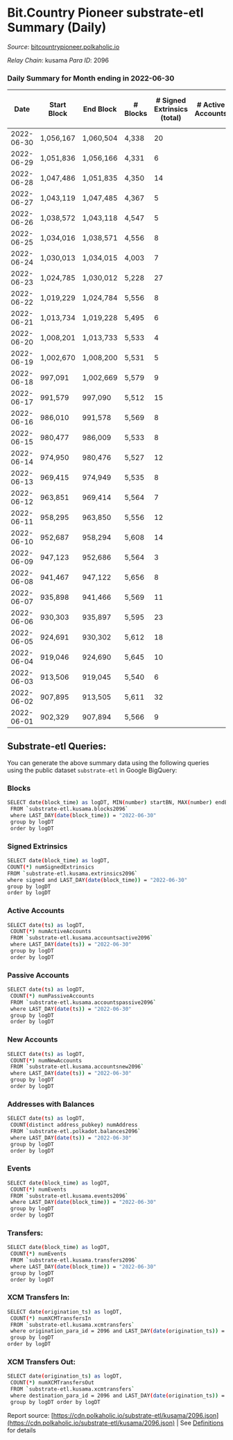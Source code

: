 # Bit.Country Pioneer substrate-etl Summary (Daily)

_Source_: [bitcountrypioneer.polkaholic.io](https://bitcountrypioneer.polkaholic.io)

*Relay Chain*: kusama
*Para ID*: 2096



### Daily Summary for Month ending in 2022-06-30


| Date | Start Block | End Block | # Blocks | # Signed Extrinsics (total) | # Active Accounts | # Passive | # New | # Addresses with Balances | # Events | # Transfers | # XCM Transfers In | # XCM Transfers Out | Issues | 
| ---- | ----------- | --------- | -------- | --------------------------- | ----------------- | --------- | ----- | ------------------------- | -------- | ----------- | ------------------ | ------------------- | ------ |
| 2022-06-30 | 1,056,167 | 1,060,504 | 4,338 | 20 |  |  |  | 16,597 | 9,531 | 751  |   |   |  |
| 2022-06-29 | 1,051,836 | 1,056,166 | 4,331 | 6 |  |  |  | 16,597 | 8,950 | 258  |   |   |  |
| 2022-06-28 | 1,047,486 | 1,051,835 | 4,350 | 14 |  |  |  | 16,597 | 9,287 | 513  |   |   |  |
| 2022-06-27 | 1,043,119 | 1,047,485 | 4,367 | 5 |  |  |  | 16,597 | 8,924 | 161  |   |   |  |
| 2022-06-26 | 1,038,572 | 1,043,118 | 4,547 | 5 |  |  |  | 16,597 | 9,324 | 205  |   |   |  |
| 2022-06-25 | 1,034,016 | 1,038,571 | 4,556 | 8 |  |  |  | 16,597 | 9,523 | 367  |   |   |  |
| 2022-06-24 | 1,030,013 | 1,034,015 | 4,003 | 7 |  |  |  | 16,597 | 8,303 | 262  |   |   |  |
| 2022-06-23 | 1,024,785 | 1,030,012 | 5,228 | 27 |  |  |  | 16,597 | 11,313 | 718  |   |   |  |
| 2022-06-22 | 1,019,229 | 1,024,784 | 5,556 | 8 |  |  |  | 16,597 | 11,473 | 317  |   |   |  |
| 2022-06-21 | 1,013,734 | 1,019,228 | 5,495 | 6 |  |  |  | 16,597 | 11,283 | 259  |   |   |  |
| 2022-06-20 | 1,008,201 | 1,013,733 | 5,533 | 4 |  |  |  | 16,597 | 11,291 | 308  |   |   |  |
| 2022-06-19 | 1,002,670 | 1,008,200 | 5,531 | 5 |  |  |  | 16,547 | 11,301 | 210  |   |   |  |
| 2022-06-18 | 997,091 | 1,002,669 | 5,579 | 9 |  |  |  | 16,547 | 11,569 | 362  |   |   |  |
| 2022-06-17 | 991,579 | 997,090 | 5,512 | 15 |  |  |  | 16,547 | 11,637 | 534  |   |   |  |
| 2022-06-16 | 986,010 | 991,578 | 5,569 | 8 |  |  |  | 16,547 | 11,544 | 362  |   |   |  |
| 2022-06-15 | 980,477 | 986,009 | 5,533 | 8 |  |  |  | 16,547 | 11,514 | 408  |   |   |  |
| 2022-06-14 | 974,950 | 980,476 | 5,527 | 12 |  |  |  | 16,547 | 11,521 | 403  |   |   |  |
| 2022-06-13 | 969,415 | 974,949 | 5,535 | 8 |  |  |  | 16,547 | 11,386 | 272  |   |   |  |
| 2022-06-12 | 963,851 | 969,414 | 5,564 | 7 |  |  |  | 16,547 | 11,512 | 345  |   |   |  |
| 2022-06-11 | 958,295 | 963,850 | 5,556 | 12 |  |  |  | 16,547 | 11,604 | 432  |   |   |  |
| 2022-06-10 | 952,687 | 958,294 | 5,608 | 14 |  |  |  | 16,547 | 11,838 | 648  |   |   |  |
| 2022-06-09 | 947,123 | 952,686 | 5,564 | 3 |  |  |  | 16,497 | 11,265 | 118  |   |   |  |
| 2022-06-08 | 941,467 | 947,122 | 5,656 | 8 |  |  |  | 16,497 | 11,636 | 280  |   |   |  |
| 2022-06-07 | 935,898 | 941,466 | 5,569 | 11 |  |  |  | 16,497 | 11,615 | 418  |   |   |  |
| 2022-06-06 | 930,303 | 935,897 | 5,595 | 23 |  |  |  | 16,497 | 12,018 | 713  |   |   |  |
| 2022-06-05 | 924,691 | 930,302 | 5,612 | 18 |  |  |  | 16,497 | 11,870 | 552  |   |   |  |
| 2022-06-04 | 919,046 | 924,690 | 5,645 | 10 |  |  |  | 16,497 | 11,769 | 425  |   |   |  |
| 2022-06-03 | 913,506 | 919,045 | 5,540 | 6 |  |  |  | 16,497 | 11,380 | 266  |   |   |  |
| 2022-06-02 | 907,895 | 913,505 | 5,611 | 32 |  |  |  | 16,497 | 12,080 | 800  |   |   |  |
| 2022-06-01 | 902,329 | 907,894 | 5,566 | 9 |  |  |  | 16,447 | 11,552 | 371  |   |   |  |

## Substrate-etl Queries:
You can generate the above summary data using the following queries using the public dataset `substrate-etl` in Google BigQuery:

### Blocks
```bash
SELECT date(block_time) as logDT, MIN(number) startBN, MAX(number) endBN, COUNT(*) numBlocks 
 FROM `substrate-etl.kusama.blocks2096`  
 where LAST_DAY(date(block_time)) = "2022-06-30" 
 group by logDT 
 order by logDT
```

### Signed Extrinsics
```bash
SELECT date(block_time) as logDT, 
COUNT(*) numSignedExtrinsics 
FROM `substrate-etl.kusama.extrinsics2096`  
where signed and LAST_DAY(date(block_time)) = "2022-06-30" 
group by logDT 
order by logDT
```

### Active Accounts
```bash
SELECT date(ts) as logDT, 
 COUNT(*) numActiveAccounts 
 FROM `substrate-etl.kusama.accountsactive2096` 
 where LAST_DAY(date(ts)) = "2022-06-30" 
 group by logDT 
 order by logDT
```

### Passive Accounts
```bash
SELECT date(ts) as logDT, 
 COUNT(*) numPassiveAccounts 
 FROM `substrate-etl.kusama.accountspassive2096` 
 where LAST_DAY(date(ts)) = "2022-06-30" 
 group by logDT 
 order by logDT
```

### New Accounts
```bash
SELECT date(ts) as logDT, 
 COUNT(*) numNewAccounts 
 FROM `substrate-etl.kusama.accountsnew2096` 
 where LAST_DAY(date(ts)) = "2022-06-30" 
 group by logDT
 order by logDT
```

### Addresses with Balances
```bash
SELECT date(ts) as logDT,
 COUNT(distinct address_pubkey) numAddress 
 FROM `substrate-etl.polkadot.balances2096` 
 where LAST_DAY(date(ts)) = "2022-06-30" 
 group by logDT 
 order by logDT
```

### Events
```bash
SELECT date(block_time) as logDT, 
 COUNT(*) numEvents 
 FROM `substrate-etl.kusama.events2096` 
 where LAST_DAY(date(block_time)) = "2022-06-30" 
 group by logDT 
 order by logDT
```

### Transfers:
```bash
SELECT date(block_time) as logDT, 
 COUNT(*) numEvents 
 FROM `substrate-etl.kusama.transfers2096` 
 where LAST_DAY(date(block_time)) = "2022-06-30" 
 group by logDT 
 order by logDT
```

### XCM Transfers In:
```bash
SELECT date(origination_ts) as logDT, 
 COUNT(*) numXCMTransfersIn 
 FROM `substrate-etl.kusama.xcmtransfers` 
 where origination_para_id = 2096 and LAST_DAY(date(origination_ts)) = "2022-06-30" 
 group by logDT 
order by logDT
```

### XCM Transfers Out:
```bash
SELECT date(origination_ts) as logDT, 
 COUNT(*) numXCMTransfersOut 
 FROM `substrate-etl.kusama.xcmtransfers` 
 where destination_para_id = 2096 and LAST_DAY(date(origination_ts)) = "2022-06-30" 
 group by logDT order by logDT
```


Report source: [https://cdn.polkaholic.io/substrate-etl/kusama/2096.json](https://cdn.polkaholic.io/substrate-etl/kusama/2096.json) | See [Definitions](/DEFINITIONS.md) for details
